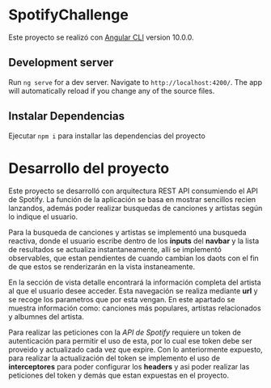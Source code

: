 # SpotifyChallenge

Este proyecto se realizó con [Angular CLI](https://github.com/angular/angular-cli) version 10.0.0.

## Development server

Run `ng serve` for a dev server. Navigate to `http://localhost:4200/`. The app will automatically reload if you change any of the source files.

## Instalar Dependencias
Ejecutar `npm i` para installar las dependencias del proyecto

# Desarrollo del proyecto

Este proyecto se desarrolló con arquitectura REST API consumiendo el API de Spotify. La función de la aplicación se basa en mostrar sencillos recien lanzandos, además poder realizar busquedas de canciones y artistas según lo indique el usuario. 

Para la busqueda de canciones y artistas se implementó una busqueda reactiva, donde el usuario escribe dentro de los **inputs** del **navbar** y la lista de resultados se actualiza instantaneamente, allí se implementó observables, que estan pendientes de cuando cambian los daots con el fin de que estos se renderizarán en la vista instaneamente. 

En la sección de vista detalle encontrará la información completa del artista al que el usuario desee acceder. Esta navegación se realiza mediante **url** y se recoge los parametros que por esta vengan. En este apartado se muestra información como: canciones más populares, artistas relacionados y albumnes del artista.

Para realizar las peticiones con la *API de Spotify* requiere un token de autenticación para permitir el uso de esta, por lo cual ese token debe ser proveido y actualizado cada vez que expire. Con lo anteriormente expuesto, para realizar la actualización del token se implemento el uso de **interceptores** para poder configurar los **headers** y asi poder realizar las peticiones del token y demás que estan expuestas en el proyecto. 
